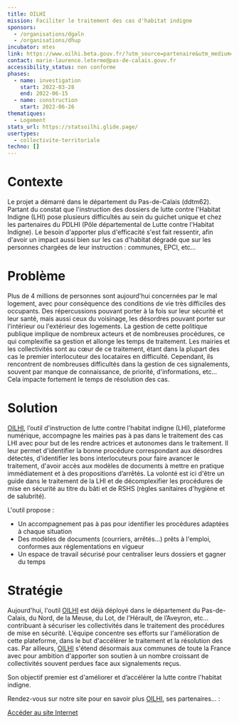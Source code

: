 ```yaml
---
title: OILHI
mission: Faciliter le traitement des cas d'habitat indigne
sponsors:
  - /organisations/dgaln
  - /organisations/dhup
incubator: mtes
link: https://www.oilhi.beta.gouv.fr/?utm_source=partenaire&utm_medium=referral&utm_campaign=site-beta-gouv&utm_id=%237
contact: marie-laurence.leterme@pas-de-calais.gouv.fr
accessibility_status: non conforme
phases:
  - name: investigation
    start: 2022-03-28
    end: 2022-06-15
  - name: construction
    start: 2022-06-26
thematiques:
  - Logement
stats_url: https://statsoilhi.glide.page/
usertypes:
  - collectivite-territoriale
techno: []
---
```

# Contexte

Le projet a démarré dans le département du Pas-de-Calais (ddtm62). Partant du constat que l'instruction des dossiers de lutte contre I'Habitat Indigne (LHI) pose plusieurs difficultés au sein du guichet unique et chez les partenaires du PDLHI (Pôle départemental de Lutte contre l'Habitat Indigne). Le besoin d'apporter plus d'efficacité s'est fait ressentir, afin d'avoir un impact aussi bien sur les cas d'habitat dégradé que sur les personnes chargées de leur instruction : communes, EPCI, etc…

# Problème

Plus de 4 millions de personnes sont aujourd'hui concernées par le mal logement, avec pour conséquence des conditions de vie très difficiles des occupants. Des répercussions pouvant porter à la fois sur leur sécurité et leur santé, mais aussi ceux du voisinage, les désordres pouvant porter sur l'intérieur ou l'extérieur des logements. La gestion de cette politique publique implique de nombreux acteurs et de nombreuses procédures, ce qui complexifie sa gestion et allonge les temps de traitement. Les mairies et les collectivités sont au cœur de ce traitement, étant dans la plupart des cas le premier interlocuteur des locataires en difficulté. Cependant, ils rencontrent de nombreuses difficultés dans la gestion de ces signalements, souvent par manque de connaissance, de priorité, d'informations, etc... Cela impacte fortement le temps de résolution des cas.

# Solution

[OILHI](https://www.oilhi.beta.gouv.fr/?utm_source=partenaire&utm_medium=referral&utm_campaign=site-beta-gouv&utm_id=%237), l’outil d'instruction de lutte contre l'habitat indigne (LHI), plateforme numérique, accompagne les mairies pas à pas dans le traitement des cas LHI avec pour but de les rendre actrices et autonomes dans le traitement. Il leur permet d'identifier la bonne procédure correspondant aux désordres détectés, d'identifier les bons interlocuteurs pour faire avancer le traitement, d'avoir accès aux modèles de documents à mettre en pratique immédiatement et à des propositions d’arrêtés. La volonté est ici d'être un guide dans le traitement de la LHI et de décomplexifier les procédures de mise en sécurité au titre du bâti et de RSHS (règles sanitaires d'hygiène et de salubrité).

L'outil propose :

- Un accompagnement pas à pas pour identifier les procédures adaptées à chaque situation
- Des modèles de documents (courriers, arrêtés…) prêts à l'emploi, conformes aux réglementations en vigueur
- Un espace de travail sécurisé pour centraliser leurs dossiers et gagner du temps

# Stratégie

Aujourd'hui, l'outil [OILHI](https://www.oilhi.beta.gouv.fr/?utm_source=partenaire&utm_medium=referral&utm_campaign=site-beta-gouv&utm_id=%237) est déjà déployé dans le département du Pas-de-Calais, du Nord, de la Meuse, du Lot, de l'Hérault, de l’Aveyron, etc… contribuant à sécuriser les collectivités dans le traitement des procédures de mise en sécurité. L'équipe concentre ses efforts sur l'amélioration de cette plateforme, dans le but d'accélérer le traitement et la résolution des cas. Par ailleurs, [OILHI](https://www.oilhi.beta.gouv.fr/?utm_source=partenaire&utm_medium=referral&utm_campaign=site-beta-gouv&utm_id=%237) s'étend désormais aux communes de toute la France avec pour ambition d'apporter son soutien à un nombre croissant de collectivités souvent perdues face aux signalements reçus. 

Son objectif premier est d'améliorer et d’accélérer la lutte contre l'habitat indigne.

Rendez-vous sur notre site pour en savoir plus [OILHI](https://www.oilhi.beta.gouv.fr/?utm_source=partenaire&utm_medium=referral&utm_campaign=site-beta-gouv&utm_id=%237), ses partenaires… : 


[Accéder au site Internet](https://www.oilhi.beta.gouv.fr/?utm_source=partenaire&utm_medium=referral&utm_campaign=site-beta-gouv&utm_id=%237)